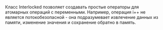 Класс Interlocked позволяет создавать простые операторы для атомарных операций с переменными. Например, операция i++ не является потокобезопасной - она подразумевает извлечение данных из памяти, изменение значения и сохранение обратно в память.